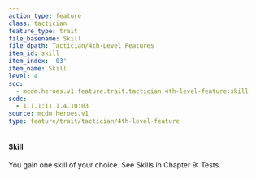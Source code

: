 ```yaml
---
action_type: feature
class: tactician
feature_type: trait
file_basename: Skill
file_dpath: Tactician/4th-Level Features
item_id: skill
item_index: '03'
item_name: Skill
level: 4
scc:
  - mcdm.heroes.v1:feature.trait.tactician.4th-level-feature:skill
scdc:
  - 1.1.1:11.1.4.10:03
source: mcdm.heroes.v1
type: feature/trait/tactician/4th-level-feature
---
```


#### Skill

You gain one skill of your choice. See Skills in Chapter 9: Tests.
